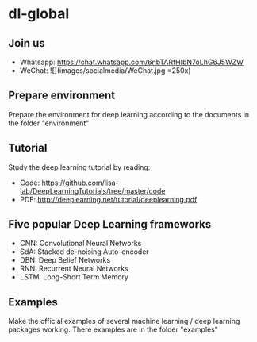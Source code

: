 # dl-global
## Join us
- Whatsapp: https://chat.whatsapp.com/6nbTARfHIbN7oLhG6J5WZW
- WeChat:
![](images/socialmedia/WeChat.jpg =250x)

## Prepare environment
Prepare the environment for deep learning according to the documents in the folder "environment"
## Tutorial
Study the deep learning tutorial by reading:
- Code: https://github.com/lisa-lab/DeepLearningTutorials/tree/master/code
- PDF: http://deeplearning.net/tutorial/deeplearning.pdf
## Five popular Deep Learning frameworks
- CNN: Convolutional Neural Networks
- SdA: Stacked de-noising Auto-encoder
- DBN: Deep Belief Networks
- RNN: Recurrent Neural Networks
- LSTM: Long-Short Term Memory
## Examples
Make the official examples of several machine learning / deep learning packages working. There examples are in the folder "examples"
